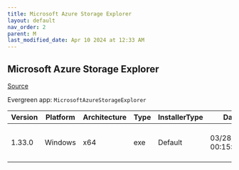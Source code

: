```yaml
---
title: Microsoft Azure Storage Explorer
layout: default
nav_order: 2
parent: M
last_modified_date: Apr 10 2024 at 12:33 AM
---
```


## Microsoft Azure Storage Explorer

[Source](https://azure.microsoft.com/en-au/features/storage-explorer/)

Evergreen app: `MicrosoftAzureStorageExplorer`

| Version | Platform | Architecture | Type | InstallerType | Date                | Size      | URI                                                                                                                                                                                                                        |
| ------- | -------- | ------------ | ---- | ------------- | ------------------- | --------- | -------------------------------------------------------------------------------------------------------------------------------------------------------------------------------------------------------------------------- |
| 1.33.0  | Windows  | x64          | exe  | Default       | 03/28/2023 00:15:47 | 132197712 | [https://github.com/microsoft/AzureStorageExplorer/releases/download/v1.33.0/StorageExplorer-windows-x64.exe](https://github.com/microsoft/AzureStorageExplorer/releases/download/v1.33.0/StorageExplorer-windows-x64.exe) |
